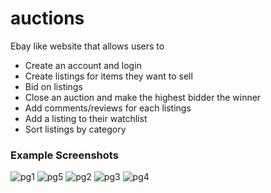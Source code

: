 # auctions

Ebay like website that allows users to
- Create an account and login
- Create listings for items they want to sell
- Bid on listings
- Close an auction and make the highest bidder the winner
- Add comments/reviews for each listings
- Add a listing to their watchlist
- Sort listings by category


### Example Screenshots

![pg1](https://user-images.githubusercontent.com/54049304/124357196-3f8c7f80-dbe8-11eb-9679-f4578d598d84.PNG)
![pg5](https://user-images.githubusercontent.com/54049304/124357248-8a0dfc00-dbe8-11eb-9200-e4bfac56722f.PNG)
![pg2](https://user-images.githubusercontent.com/54049304/124357193-3ef3e900-dbe8-11eb-9342-aa1c4b948eae.PNG)
![pg3](https://user-images.githubusercontent.com/54049304/124357194-3f8c7f80-dbe8-11eb-8b1c-f81d1676081d.PNG)
![pg4](https://user-images.githubusercontent.com/54049304/124357195-3f8c7f80-dbe8-11eb-97e5-4cb12e144948.PNG)
